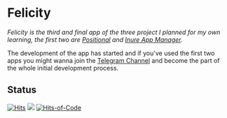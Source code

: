 # Felicity

*_Felicity_ is the third and final app of the three project I planned for my own learning, the first
two are [Positional](https://github.com/Hamza417/Positional)
and [Inure App Manager](https://github.com/Hamza417/Inure).*

The development of the app has started and if you've used the first two apps you might wanna join
the [Telegram Channel](https://t.me/felicity_music_player) and become the part of the whole initial
development process.

## Status

[![Hits](https://hits.seeyoufarm.com/api/count/incr/badge.svg?url=https%3A%2F%2Fgithub.com%2FHamza417%2FFelicity&count_bg=%233DA0C8&title_bg=%23555555&icon=strapi.svg&icon_color=%23E7E7E7&title=Total+Hits&edge_flat=false)](https://hits.seeyoufarm.com)
[![](https://img.shields.io/endpoint?url=https://ghloc.vercel.app/api/Hamza417/Felicity/badge?style=flat&logo=kotlin&logoColor=white&label=Total%20Lines&color=indianred)](https://ghloc.vercel.app/Hamza417/Felicity?branch=master)
[![Hits-of-Code](https://hitsofcode.com/github/hamza417/felicity?branch=master&label=Hits%20of%20Code)](https://hitsofcode.com/github/hamza417/felicity/view?branch=master&label=Hits-of-Code)
